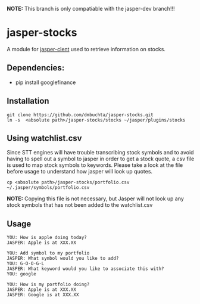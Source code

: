 **NOTE:** This branch is only compatiable with the jasper-dev branch!!!

# jasper-stocks
A module for [jasper-clent](https://github.com/jasperproject/jasper-client) used to retrieve information on stocks.

## Dependencies:
- pip install googlefinance

## Installation
``` 
git clone https://github.com/dmbuchta/jasper-stocks.git
ln -s  <absolute path>/jasper-stocks/stocks ~/jasper/plugins/stocks
```

## Using watchlist.csv
Since STT engines will have trouble transcribing stock symbols and to avoid having to spell out a 
symbol to jasper in order to get a stock quote, a csv file is used to map stock symbols to keywords. 
Please take a look at the file before usage to understand how jasper will look up quotes.
```
cp <absolute path>/jasper-stocks/portfolio.csv ~/.jasper/symbols/portfolio.csv
```
**NOTE:** Copying this file is not necessary, 
but Jasper will not look up any stock symbols that has not been added to the watchlist.csv

## Usage
```
YOU: How is apple doing today?
JASPER: Apple is at XXX.XX
```
```
YOU: Add symbol to my portfolio
JASPER: What symbol would you like to add?
YOU: G-O-O-G-L
JASPER: What keyword would you like to associate this with?
YOU: google
```
```
YOU: How is my portfolio doing?
JASPER: Apple is at XXX.XX
JASPER: Google is at XXX.XX
```
